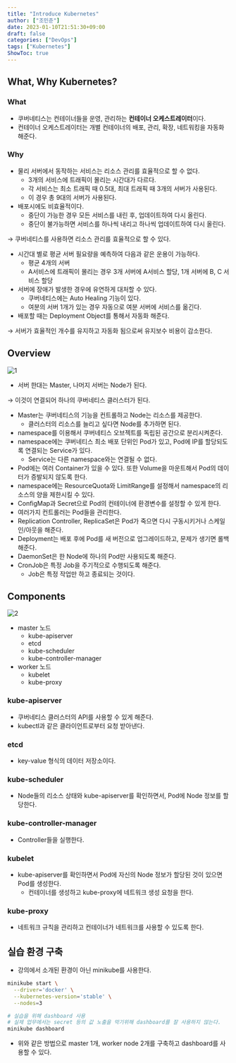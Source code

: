```yaml
---
title: "Introduce Kubernetes"
author: ["조민준"]
date: 2023-01-10T21:51:30+09:00
draft: false
categories: ["DevOps"]
tags: ["Kubernetes"]
ShowToc: true
---
```


## What, Why Kubernetes?

### What

- 쿠버네티스는 컨테이너들을 운영, 관리하는 **컨테이너 오케스트레이터**이다.
- 컨테이너 오케스트레이터는 개별 컨테이너의 배포, 관리, 확장, 네트워킹을 자동화해준다.

### Why

- 물리 서버에서 동작하는 서비스는 리소스 관리를 효율적으로 할 수 없다.
  - 3개의 서비스에 트래픽이 몰리는 시간대가 다르다.
  - 각 서비스는 최소 트래픽 때 0.5대, 최대 트래픽 때 3개의 서버가 사용된다.
  - 이 경우 총 9대의 서버가 사용된다.
- 배포시에도 비효율적이다.
  - 중단이 가능한 경우 모든 서비스를 내린 후, 업데이트하여 다시 올린다.
  - 중단이 불가능하면 서비스를 하나씩 내리고 하나씩 업데이트하여 다시 올린다.

→ 쿠버네티스를 사용하면 리소스 관리를 효율적으로 할 수 있다.

- 시간대 별로 평균 서버 필요량을 예측하여 다음과 같은 운용이 가능하다.
  - 평균 4개의 서버
  - A서비스에 트래픽이 몰리는 경우 3개 서버에 A서비스 할당, 1개 서버에 B, C 서비스 할당
- 서버에 장애가 발생한 경우에 유연하게 대처할 수 있다.
  - 쿠버네티스에는 Auto Healing 기능이 있다.
  - 여분의 서버 1개가 있는 경우 자동으로 여분 서버에 서비스를 옮긴다.
- 배포할 때는 Deployment Object를 통해서 자동화 해준다.

→ 서버가 효율적인 개수를 유지하고 자동화 됨으로써 유지보수 비용이 감소한다.

## Overview

![1](../introduce-kubernetes/1.png)

- 서버 한대는 Master, 나머지 서버는 Node가 된다.

→ 이것이 연결되어 하나의 쿠버네티스 클러스터가 된다.

- Master는 쿠버네티스의 기능을 컨트롤하고 Node는 리소스를 제공한다.
  - 클러스터의 리소스를 늘리고 싶다면 Node를 추가하면 된다.
- namespace를 이용해서 쿠버네티스 오브젝트를 독립된 공간으로 분리시켜준다.
- namespace에는 쿠버네티스 최소 배포 단위인 Pod가 있고, Pod에 IP를 할당되도록 연결되는 Service가 있다.
  - Service는 다른 namespace와는 연결될 수 없다.
- Pod에는 여러 Container가 있을 수 있다. 또한 Volume을 마운트해서 Pod의 데이터가 증발되지 않도록 한다.
- namespace에는 ResourceQuota와 LimitRange를 설정해서 namespace의 리소스의 양을 제한시킬 수 있다.
- ConfigMap과 Secret으로 Pod의 컨테이너에 환경변수를 설정할 수 있게 한다.
- 여러가지 컨트롤러는 Pod들을 관리한다.
- Replication Controller, ReplicaSet은 Pod가 죽으면 다시 구동시키거나 스케일 인/아웃을 해준다.
- Deployment는 배포 후에 Pod를 새 버전으로 업그레이드하고, 문제가 생기면 롤백 해준다.
- DaemonSet은 한 Node에 하나의 Pod만 사용되도록 해준다.
- CronJob은 특정 Job을 주기적으로 수행되도록 해준다.
  - Job은 특정 작업만 하고 종료되는 것이다.

## Components

![2](../introduce-kubernetes/2.png)

- master 노드
  - kube-apiserver
  - etcd
  - kube-scheduler
  - kube-controller-manager
- worker 노드
  - kubelet
  - kube-proxy

### kube-apiserver

- 쿠버네티스 클러스터의 API를 사용할 수 있게 해준다.
- kubectl과 같은 클라이언트로부터 요청 받아낸다.

### etcd

- key-value 형식의 데이터 저장소이다.

### kube-scheduler

- Node들의 리소스 상태와 kube-apiserver를 확인하면서, Pod에 Node 정보를 할당한다.

### kube-controller-manager

- Controller들을 실행한다.

### kubelet

- kube-apiserver를 확인하면서 Pod에 자신의 Node 정보가 할당된 것이 있으면 Pod를 생성한다.
  - 컨테이너를 생성하고 kube-proxy에 네트워크 생성 요청을 한다.

### kube-proxy

- 네트워크 규칙을 관리하고 컨테이너가 네트워크를 사용할 수 있도록 한다.

## 실습 환경 구축

- 강의에서 소개된 환경이 아닌 minikube를 사용한다.

```bash
minikube start \
  --driver='docker' \
  --kubernetes-version='stable' \
  --nodes=3

# 실습을 위해 dashboard 사용
# 실제 업무에서는 secret 등의 값 노출을 막기위해 dashboard를 잘 사용하지 않는다.
minikube dashboard
```

- 위와 같은 방법으로 master 1개, worker node 2개를 구축하고 dashboard를 사용할 수 있다.
